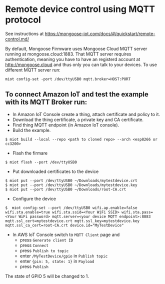 # Remote device control using MQTT protocol

See instructions at https://mongoose-iot.com/docs/#/quickstart/remote-control.md/ 


By default, Mongoose Firmware uses Mongoose Cloud MQTT server running at mongoose.cloud:1883. That MQTT server requires authentication, meaning you have to have an registerd account at http://mongoose.cloud and thus only you can talk to your devices. To use different MQTT server run:

```
miot config-set -port /dev/ttyUSB0 mqtt.broker=HOST:PORT
```

## To connect Amazon IoT and test the example with its MQTT Broker run:
- In Amazon IoT Console create a thing, attach certificate and policy to it.
- Download the thing certificate, a private key and CA certificate.
- Find thing MQTT endpoint (in Amazon IoT console).
- Build the example.
```
$ miot build --local --repo <path to cloned repo> --arch <esp8266 or cc3200>
```
- Flash the firmare
```
$ miot flash --port /dev/ttyUSB0
```
- Put downloaded certificates to the device
```
$ miot put --port /dev/ttyUSB0 ~/Downloads/mytestdevice.crt
$ miot put --port /dev/ttyUSB0 ~/Downloads/mytestdevice.key
$ miot put --port /dev/ttyUSB0 ~/Downloads/root-CA.crt
```
- Configure the device
```
$  miot config-set --port /dev/ttyUSB0 wifi.ap.enable=false wifi.sta.enable=true wifi.sta.ssid=<Your WiFi SSID> wifi.sta.pass=<Your WiFi password> mqtt.server=<your device MQTT endpoint>:8883 mqtt.ssl_cert=mytestdevice.crt mqtt.ssl_key=mytestdevice.key mqtt.ssl_ca_cert=root-CA.crt device.id="MyTestDevice"
```
- In AWS IoT Console switch to `MQTT Client` page and
  - press `Generate client ID`
  - press `Connect`
  - press `Publish to topic`
  - enter `/MyTestDevice/gpio` in `Publish topic`
  - enter `{pin: 5, state: 1}` in `Payload`
  - press `Publish`

The state of GPIO 5 will be changed to 1.
